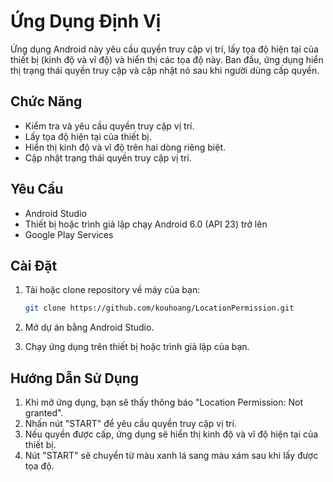 # Ứng Dụng Định Vị

Ứng dụng Android này yêu cầu quyền truy cập vị trí, lấy tọa độ hiện tại của thiết bị (kinh độ và vĩ độ) và hiển thị các tọa độ này. Ban đầu, ứng dụng hiển thị trạng thái quyền truy cập và cập nhật nó sau khi người dùng cấp quyền.

## Chức Năng

- Kiểm tra và yêu cầu quyền truy cập vị trí.
- Lấy tọa độ hiện tại của thiết bị.
- Hiển thị kinh độ và vĩ độ trên hai dòng riêng biệt.
- Cập nhật trạng thái quyền truy cập vị trí.

## Yêu Cầu

- Android Studio
- Thiết bị hoặc trình giả lập chạy Android 6.0 (API 23) trở lên
- Google Play Services

## Cài Đặt

1. Tải hoặc clone repository về máy của bạn:

    ```bash
    git clone https://github.com/kouhoang/LocationPermission.git
    ```

2. Mở dự án bằng Android Studio.

3. Chạy ứng dụng trên thiết bị hoặc trình giả lập của bạn.


## Hướng Dẫn Sử Dụng

1. Khi mở ứng dụng, bạn sẽ thấy thông báo "Location Permission: Not granted".
2. Nhấn nút "START" để yêu cầu quyền truy cập vị trí.
3. Nếu quyền được cấp, ứng dụng sẽ hiển thị kinh độ và vĩ độ hiện tại của thiết bị.
4. Nút "START" sẽ chuyển từ màu xanh lá sang màu xám sau khi lấy được tọa độ.
